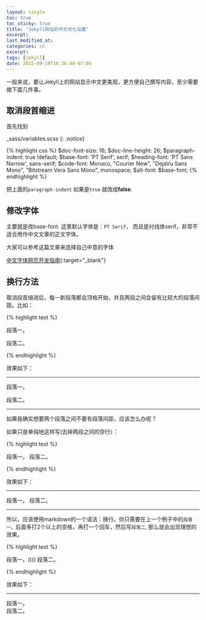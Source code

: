 ```yaml
---
layout: single
toc: true
toc_sticky: true
title: "Jekyll网站的中文优化设置"
excerpt:
last_modified_at:
categories: cn
excerpt:
tags: [jekyll]
date: 2015-09-19T16:36:48-07:00
---
```



一般来说，要让Jekyll上的网站显示中文更美观，更方便自己撰写内容，至少需要做下面几件事。

## 取消段首缩进

首先找到

_sass/variables.scss
{: .notice}

{% highlight css %}
$doc-font-size: 16;
$doc-line-height: 26;
$paragraph-indent: true !default;
$base-font: 'PT Serif', serif;
$heading-font: 'PT Sans Narrow', sans-serif;
$code-font: Monaco, "Courier New", "DejaVu Sans Mono", "Bitstream Vera Sans Mono", monospace;
$alt-font: $base-font;
{% endhighlight %}

把上面的`paragraph-indent` 如果是`true` 就改成**false**.

## 修改字体

主要就是改base-font. 这里默认字体是：`PT Serif`， 而且是衬线体serif，非常不适合用作中文文章的正文字体。

大家可以参考这篇文章来选择自己中意的字体

[中文字体网页开发指南](http://www.ruanyifeng.com/blog/2014/07/chinese_fonts.html){:target="_blank"}

## 换行方法

取消段首缩进后，每一新段落都会顶格开始，并且两段之间会留有比较大的段落间距。比如：

{% highlight text %}

段落一。

段落二。

{% endhighlight %}

效果如下：

---

段落一。

段落二。

---

如果我确实想要两个段落之间不要有段落间距，应该怎么办呢？

如果只是单纯地这样写(去掉两段之间的空行）：

{% highlight text %}

段落一。
段落二。

{% endhighlight %}

效果如下：

---

段落一。
段落二。

---

所以，应该使用markdown的一个语法：换行。你只需要在上一个例子中的`段落一。`后面多打2个以上的空格，再打一个回车，然后写`段落二`, 那么就会出现理想的效果。


{% highlight text %}

段落一。()()
段落二。

{% endhighlight %}

效果如下：

---

段落一。  
段落二。


